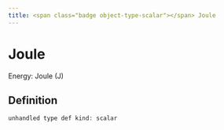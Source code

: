 ```yaml
---
title: <span class="badge object-type-scalar"></span> Joule
---
```

# <span class="badge object-type-scalar"></span> Joule

Energy: Joule (J)

## Definition

```php
unhandled type def kind: scalar
```
